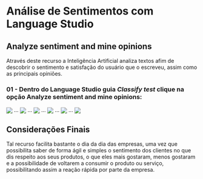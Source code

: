 <h1>
<span> 
Análise de Sentimentos com Language Studio </span>
</h1>

## Analyze sentiment and mine opinions

Através deste recurso a Inteligência Artificial analiza textos afim de descobrir o sentimento e satisfação do usuário que o escreveu, assim como as principais opiniões.

### 01 - Dentro do Language Studio guia _Classify test_ clique na opção Analyze sentiment and mine opinions:

<img align="center" src="./imgs/Sentimento01.jpg" width=""/>
...
<img align="center" src="./imgs/Sentimento02.jpg" width=""/>
...
<img align="center" src="./imgs/Sentimento03.jpg" width=""/>
...
<img align="center" src="./imgs/Sentimento04.jpg" width=""/>
...
<img align="center" src="./imgs/Sentimento05.jpg" width=""/>
...  
<img align="center" src="./imgs/Sentimento06.jpg" width=""/>

## Considerações Finais

Tal recurso facilita bastante o dia da dia das empresas, uma vez que possibilita saber de forma ágil e simples o sentimento dos clientes no que dis respeito aos seus produtos, o que eles mais gostaram, menos gostaram e a possibilidade de voltarem a consumir o produto ou serviço, possibilitando assim a reação rápida por parte da empresa.
